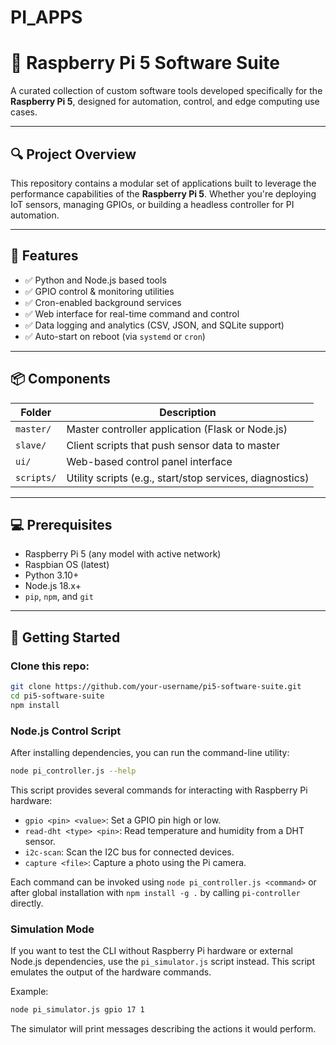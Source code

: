 # PI_APPS
# 🧠 Raspberry Pi 5 Software Suite

A curated collection of custom software tools developed specifically for the **Raspberry Pi 5**, designed for automation, control, and edge computing use cases.

---

## 🔍 Project Overview

This repository contains a modular set of applications built to leverage the performance capabilities of the **Raspberry Pi 5**. Whether you're deploying IoT sensors, managing GPIOs, or building a headless controller for PI automation.

---

## 🧰 Features

- ✅ Python and Node.js based tools
- ✅ GPIO control & monitoring utilities
- ✅ Cron-enabled background services
- ✅ Web interface for real-time command and control
- ✅ Data logging and analytics (CSV, JSON, and SQLite support)
- ✅ Auto-start on reboot (via `systemd` or `cron`)

---

## 📦 Components

| Folder | Description |
|--------|-------------|
| `master/` | Master controller application (Flask or Node.js) |
| `slave/` | Client scripts that push sensor data to master |
| `ui/`     | Web-based control panel interface |
| `scripts/` | Utility scripts (e.g., start/stop services, diagnostics) |

---

## 💻 Prerequisites

- Raspberry Pi 5 (any model with active network)
- Raspbian OS (latest)
- Python 3.10+
- Node.js 18.x+
- `pip`, `npm`, and `git`

---

## 🚀 Getting Started

### Clone this repo:
```bash
git clone https://github.com/your-username/pi5-software-suite.git
cd pi5-software-suite
npm install
```

### Node.js Control Script

After installing dependencies, you can run the command-line utility:

```bash
node pi_controller.js --help
```

This script provides several commands for interacting with Raspberry Pi hardware:

- `gpio <pin> <value>`: Set a GPIO pin high or low.
- `read-dht <type> <pin>`: Read temperature and humidity from a DHT sensor.
- `i2c-scan`: Scan the I2C bus for connected devices.
- `capture <file>`: Capture a photo using the Pi camera.

Each command can be invoked using `node pi_controller.js <command>` or after global installation with `npm install -g .` by calling `pi-controller` directly.

### Simulation Mode

If you want to test the CLI without Raspberry Pi hardware or external Node.js dependencies, use the `pi_simulator.js` script instead. This script emulates the output of the hardware commands.

Example:

```bash
node pi_simulator.js gpio 17 1
```

The simulator will print messages describing the actions it would perform.
